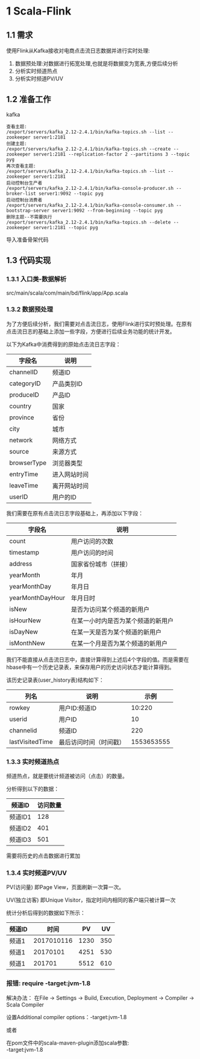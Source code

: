 # 1 Scala-Flink

## 1.1 需求
使用Flink从Kafka接收对电商点击流日志数据并进行实时处理:
1. 数据预处理:对数据进行拓宽处理,也就是将数据变为宽表,方便后续分析
2. 分析实时频道热点
3. 分析实时频道PV/UV

## 1.2 准备工作
kafka
``` 
查看主题:
/export/servers/kafka_2.12-2.4.1/bin/kafka-topics.sh --list --zookeeper server1:2181
创建主题:
/export/servers/kafka_2.12-2.4.1/bin/kafka-topics.sh --create --zookeeper server1:2181 --replication-factor 2 --partitions 3 --topic pyg
再次查看主题:
/export/servers/kafka_2.12-2.4.1/bin/kafka-topics.sh --list --zookeeper server1:2181
启动控制台生产者
/export/servers/kafka_2.12-2.4.1/bin/kafka-console-producer.sh --broker-list server1:9092 --topic pyg
启动控制台消费者
/export/servers/kafka_2.12-2.4.1/bin/kafka-console-consumer.sh --bootstrap-server server1:9092 --from-beginning --topic pyg
删除主题--不需要执行
/export/servers/kafka_2.12-2.4.1/bin/kafka-topics.sh --delete --zookeeper server1:2181 --topic pyg
```

导入准备骨架代码

## 1.3 代码实现

### 1.3.1 入口类-数据解析
src/main/scala/com/main/bd/flink/app/App.scala

### 1.3.2 数据预处理
为了方便后续分析，我们需要对点击流日志，使用Flink进行实时预处理。在原有点击流日志的基础上添加一些字段，方便进行后续业务功能的统计开发。

以下为Kafka中消费得到的原始点击流日志字段：

| 字段名  |  说明   |
| ----- | ----- |
| channelID	| 频道ID |
| categoryID	| 产品类别ID |
| produceID	| 产品ID |
| country	| 国家 |
| province	| 省份 |
| city	| 城市 |
| network	| 网络方式 |
| source	| 来源方式 |
| browserType	| 浏览器类型 |
| entryTime	| 进入网站时间 |
| leaveTime	| 离开网站时间 |
| userID	| 用户的ID |

我们需要在原有点击流日志字段基础上，再添加以下字段：

| 字段名  |  说明   |
| ----- | ----- |
| count	| 用户访问的次数 |
| timestamp	| 用户访问的时间 |
| address	| 国家省份城市（拼接） |
| yearMonth	| 年月 |
| yearMonthDay	| 年月日 |
| yearMonthDayHour	| 年月日时 |
| isNew	| 是否为访问某个频道的新用户 |
| isHourNew	| 在某一小时内是否为某个频道的新用户 |
| isDayNew	| 在某一天是否为某个频道的新用户 |
| isMonthNew	| 在某一个月是否为某个频道的新用户 |

我们不能直接从点击流日志中，直接计算得到上述后4个字段的值。而是需要在hbase中有一个历史记录表，来保存用户的历史访问状态才能计算得到。

该历史记录表(user_history表)结构如下：

| 列名 | 说明 | 示例 |
| --- | --- | --- |
| rowkey	| 用户ID:频道ID	| 10:220 |
| userid	| 用户ID	| 10 |
| channelid	| 频道ID	| 220 |
| lastVisitedTime	| 最后访问时间（时间戳）	| 1553653555 |



### 1.3.3 实时频道热点
频道热点，就是要统计频道被访问（点击）的数量。

分析得到以下的数据：

| 频道ID | 访问数量 |
| ----- | ------- |
| 频道ID1	| 128 |
| 频道ID2	| 401 |
| 频道ID3	| 501 |

需要将历史的点击数据进行累加

### 1.3.4 实时频道PV/UV
PV(访问量) 即Page View，页面刷新一次算一次。

UV(独立访客) 即Unique Visitor，指定时间内相同的客户端只被计算一次

统计分析后得到的数据如下所示：

| 频道ID | 时间 | PV | UV |
| ----- | --- | --- | --- |
| 频道1	| 2017010116	| 1230	| 350 |
| 频道1	| 20170101	| 4251	| 530 |
| 频道1	| 201701	| 5512	| 610 |

### 报错: require -target:jvm-1.8
解决办法：
在File -> Settings ->  Build, Execution, Deployment ->  Compiler ->  Scala Compiler

设置Additional compiler options：-target:jvm-1.8

或者

在pom文件中的scala-maven-plugin添加scala参数:
<configuration>                     
  <addScalacArgs>-target:jvm-1.8</addScalacArgs>
</configuration>